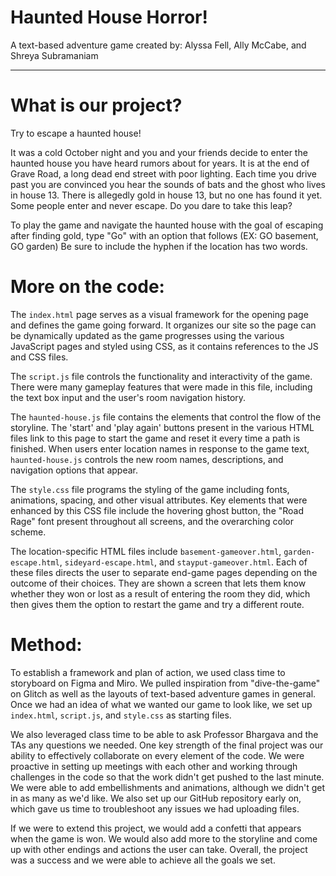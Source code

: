 # Haunted House Horror!

A text-based adventure game created by: Alyssa Fell, Ally McCabe, and Shreya Subramaniam

-----

# What is our project?

Try to escape a haunted house!

It was a cold October night and you and your friends decide to enter the haunted house you have heard rumors about for years. It is at the end of Grave Road, a long dead end street with poor lighting. Each time you drive past you are convinced you hear the sounds of bats and the ghost who lives in house 13. There is allegedly gold in house 13, but no one has found it yet. Some people enter and never escape. Do you dare to take this leap?

To play the game and navigate the haunted house with the goal of escaping after finding gold, type "Go" with an option that follows (EX: GO basement, GO garden) Be sure to include the hyphen if the location has two words.

# More on the code:

The `index.html` page serves as a visual framework for the opening page and defines the game going forward. It organizes our site so the page can be dynamically updated as the game progresses using the various JavaScript pages and styled using CSS, as it contains references to the JS and CSS files.

The `script.js` file controls the functionality and interactivity of the game. There were many gameplay features that were made in this file, including the text box input and the user's room navigation history.

The `haunted-house.js` file contains the elements that control the flow of the storyline. The 'start' and 'play again' buttons present in the various HTML files link to this page to start the game and reset it every time a path is finished. When users enter location names in response to the game text, `haunted-house.js` controls the new room names, descriptions, and navigation options that appear.

The `style.css` file programs the styling of the game including fonts, animations, spacing, and other visual attributes. Key elements that were enhanced by this CSS file include the hovering ghost button, the "Road Rage" font present throughout all screens, and the overarching color scheme.

The location-specific HTML files include `basement-gameover.html`, `garden-escape.html`, `sideyard-escape.html`, and `stayput-gameover.html`. Each of these files directs the user to separate end-game pages depending on the outcome of their choices. They are shown a screen that lets them know whether they won or lost as a result of entering the room they did, which then gives them the option to restart the game and try a different route.

# Method:

To establish a framework and plan of action, we used class time to storyboard on Figma and Miro. We pulled inspiration from "dive-the-game" on Glitch as well as the layouts of text-based adventure games in general. Once we had an idea of what we wanted our game to look like, we set up `index.html`, `script.js`, and `style.css` as starting files. 

We also leveraged class time to be able to ask Professor Bhargava and the TAs any questions we needed. One key strength of the final project was our ability to effectively collaborate on every element of the code. We were proactive in setting up meetings with each other and working through challenges in the code so that the work didn't get pushed to the last minute. We were able to add embellishments and animations, although we didn't get in as many as we'd like. We also set up our GitHub repository early on, which gave us time to troubleshoot any issues we had uploading files.

If we were to extend this project, we would add a confetti that appears when the game is won. We would also add more to the storyline and come up with other endings and actions the user can take. Overall, the project was a success and we were able to achieve all the goals we set.
